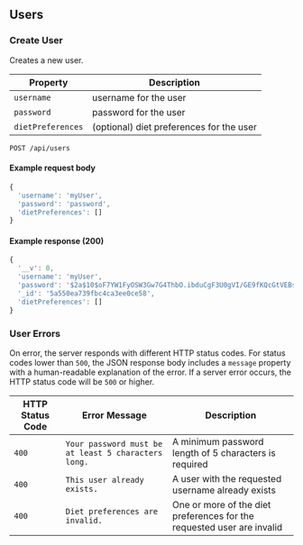 ## Users

### Create User

Creates a new user.

Property | Description
---|---
`username` | username for the user
`password` | password for the user
`dietPreferences` | (optional) diet preferences for the user

```endpoint
POST /api/users
```

#### Example request body

```javascript
{
  'username': 'myUser',
  'password': 'password',
  'dietPreferences': []
}
```

#### Example response (200)

```javascript
{
  '__v': 0,
  'username': 'myUser',
  'password': '$2a$10$oF7YW1FyOSW3Gw7G4ThbO.ibduCgF3U0gVI/GE9fKQcGtVEBs0B.2',
  '_id': '5a550ea739fbc4ca3ee0ce58',
  'dietPreferences': []
}
```

### User Errors

On error, the server responds with different HTTP status codes. For status codes lower than `500`, the JSON response body includes a `message` property with a human-readable explanation of the error. If a server error occurs, the HTTP status code will be `500` or higher.

HTTP Status Code | Error Message | Description
---|---|---
`400` | `Your password must be at least 5 characters long.` | A minimum password length of 5 characters is required
`400` | `This user already exists.` | A user with the requested username already exists
`400` | `Diet preferences are invalid.` | One or more of the diet preferences for the requested user are invalid
